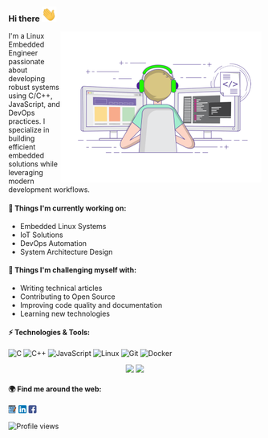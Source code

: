 ### Hi there <img src="https://raw.githubusercontent.com/vhquan/vhquan/master/assets/Hi.gif" width="30px">

<img align="right" alt="GIF" src="https://raw.githubusercontent.com/vhquan/vhquan/master/assets/gif3.gif" width="400"/>

I'm a Linux Embedded Engineer passionate about developing robust systems using C/C++, JavaScript, and DevOps practices. I specialize in building efficient embedded solutions while leveraging modern development workflows.

#### 🔭 Things I'm currently working on:
- Embedded Linux Systems
- IoT Solutions
- DevOps Automation
- System Architecture Design

#### 🌱 Things I'm challenging myself with:
- Writing technical articles
- Contributing to Open Source
- Improving code quality and documentation
- Learning new technologies

#### ⚡ Technologies & Tools:
![C](https://img.shields.io/badge/-C-00599C?style=flat-square&logo=c)
![C++](https://img.shields.io/badge/-C++-00599C?style=flat-square&logo=c%2B%2B)
![JavaScript](https://img.shields.io/badge/-JavaScript-black?style=flat-square&logo=javascript)
![Linux](https://img.shields.io/badge/-Linux-black?style=flat-square&logo=Linux)
![Git](https://img.shields.io/badge/-Git-black?style=flat-square&logo=git)
![Docker](https://img.shields.io/badge/-Docker-black?style=flat-square&logo=docker)

<p align="center">
  <img height="180em" src="https://github-readme-stats.vercel.app/api?username=vhquan&show_icons=true&hide_border=true&theme=radical" />
  <img height="180em" src="https://github-readme-stats.vercel.app/api/top-langs/?username=vhquan&layout=compact&hide_border=true&theme=radical" />
</p>

#### 🌍 Find me around the web:
<p align="left">
<a href="http://devlift.baby" target="_blank"><img src="https://raw.githubusercontent.com/vhquan/vhquan/master/assets/blog.png" alt="Blog" /></a>
<a href="https://www.linkedin.com/in/vhquan/" target="_blank"><img src="https://raw.githubusercontent.com/vhquan/vhquan/master/assets/linkedin.png" alt="LinkedIn" /></a>
<a href="https://www.facebook.com/hqtrx/" target="_blank"><img src="https://raw.githubusercontent.com/vhquan/vhquan/master/assets/facebook.png" alt="Facebook" /></a>
</p>

<p align="left">
  <img src="https://komarev.com/ghpvc/?username=vhquan" alt="Profile views" />
</p>
